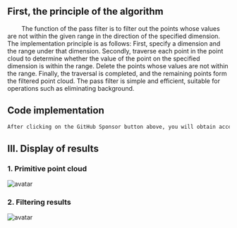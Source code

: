 ##  First, the principle of the algorithm 

   The function of the pass filter is to filter out the points whose values are not within the given range in the direction of the specified dimension. The implementation principle is as follows: First, specify a dimension and the range under that dimension. Secondly, traverse each point in the point cloud to determine whether the value of the point on the specified dimension is within the range. Delete the points whose values are not within the range. Finally, the traversal is completed, and the remaining points form the filtered point cloud. The pass filter is simple and efficient, suitable for operations such as eliminating background. 

##  Code implementation 

 ```python  
After clicking on the GitHub Sponsor button above, you will obtain access permissions to my private code repository ( https://github.com/slowlon/my_code_bar ) to view this blog code. By searching the code number of this blog, you can find the code you need, code number is: 2024020309574537341
 ```  
##  III. Display of results 

###  1. Primitive point cloud 

![avatar]( a3bac2a833604c5fb4cf0ffaa01b543a.png) 

###  2. Filtering results 

![avatar]( cdbd3f030cbc4ae786770298ba40ba4f.png) 

